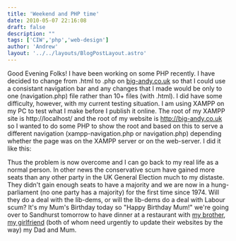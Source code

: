 ```yaml
---
title: 'Weekend and PHP time'
date: 2010-05-07 22:16:08
draft: false
description: ""
tags: ['CIW','php','web-design']
author: 'Andrew'
layout: '../../layouts/BlogPostLayout.astro'
---
```


Good Evening Folks! I have been working on some PHP recently. I have decided to change from .html to .php on [big-andy.co.uk](http://www.big-andy.co.uk/ "big andy website") so that I could use a consistant navigation bar and any changes that I made would be only to one (navigation.php) file rather than 10+ files (with .html). I did have some difficulty, however, with my current testing situation. I am using XAMPP on my PC to test what I make before I publish it online. The root of my XAMPP site is http://localhost/ and the root of my website is http://big-andy.co.uk so I wanted to do some PHP to show the root and based on this to serve a different navigation (xampp-navigation.php or navigation.php) depending whether the page was on the XAMPP server or on the web-server. I did it like this:

<?php
if ($\_SERVER\["SERVER\_NAME"\] == "localhost"){ include'../php/xampp-navigation.php';} else {include'../php/navigation.php';}
?>

Thus the problem is now overcome and I can go back to my real life as a normal person. In other news the conservative scum have gained more seats than any other party in the UK General Election much to my distaste. They didn't gain enough seats to have a majority and we are now in a hung-parliament (no one party has a majority) for the first time since 1974. Will they do a deal with the lib-dems, or will the lib-dems do a deal with Labour scum? It's my Mum's Birthday today so "Happy Birthday Mum!" we're going over to Sandhurst tomorrow to have dinner at a restaurant with [my brother](http://www.rob-hudson.com/ "rob-hudson.com"), [my girlfriend](http://www.marionmouttou.co.uk "marionmouttou.co.uk") (both of whom need urgently to update their websites by the way) my Dad and Mum.
